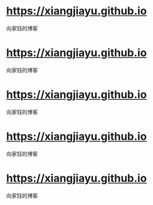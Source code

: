 # https://xiangjiayu.github.io
向家钰的博客

# https://xiangjiayu.github.io
向家钰的博客


# https://xiangjiayu.github.io
向家钰的博客


# https://xiangjiayu.github.io
向家钰的博客


# https://xiangjiayu.github.io
向家钰的博客